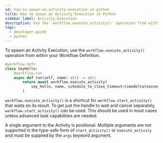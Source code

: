 ```yaml
---
id: how-to-spawn-an-activity-execution-in-python
title: How to spawn an Activity Execution in Python
sidebar_label: Activity Execution
description: Use the `workflow.execute_activity()` operation from within your Workflow Definition.
tags:
  - developer-guide
  - python
---
```


To spawn an Activity Execution, use the `workflow.execute_activity()` operation from within your Workflow Definition.

```python
@workflow.defn
class SayHello:
    @workflow.run
    async def run(self, name: str) -> str:
        return await workflow.execute_activity(
            say_hello, name, schedule_to_close_timeout=timedelta(seconds=5)
        )
```

`workflow.execute_activity()` is a shortcut for `workflow.start_activity()` that waits on its result. To get just the handle to wait and cancel separately, `workflow.start_activity()` can be used. This should be used in most cases unless advanced task capabilities are needed.

A single argument to the Activity is positional. Multiple arguments are not supported in the type-safe form of `start_activity()` or `execute_activity` and must be supplied by the `args` keyword argument.
